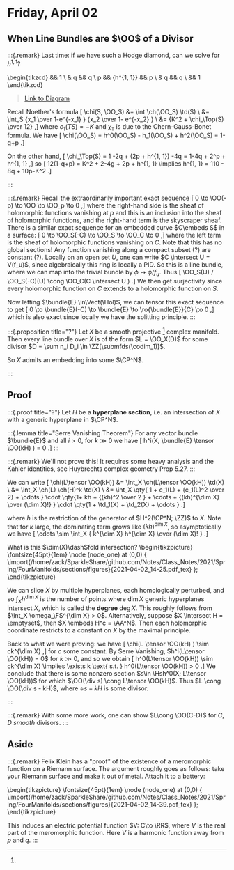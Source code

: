 # Friday, April 02

## When Line Bundles are $\OO$ of a Divisor

:::{.remark}
Last time: if we have such a Hodge diamond, can we solve for $h^{1, 1}$?

\begin{tikzcd}
	&& 1 \\
	& q && q \\
	p && {h^{1, 1}} && p \\
	& q && q \\
	&& 1
\end{tikzcd}

> [Link to Diagram](https://q.uiver.app/?q=WzAsOSxbMiwyLCJoXnsxLCAxfSJdLFswLDIsInAiXSxbNCwyLCJwIl0sWzEsMywicSJdLFszLDMsInEiXSxbMiw0LCIxIl0sWzEsMSwicSJdLFszLDEsInEiXSxbMiwwLCIxIl1d)

Recall Noether's formula
\[
\chi(S, \OO_S)
&= \int \ch(\OO_S) \td(S) \\
&= \int_S {x_1 \over 1-e^{-x_1} } {x_2 \over 1- e^{-x_2} } \\
&= {K^2 + \chi_\Top(S) \over 12}
,\]
where $c_1(TS) = - K$ and $\chi_\Top$ is due to the Chern-Gauss-Bonet formula.
We have
\[
\chi(\OO_S) = h^0(\OO_S) - h_1(\OO_S) + h^2(\OO_S) = 1-q+p
.\]

On the other hand,
\[
\chi_\Top(S) = 1 -2q + (2p + h^{1, 1}) -4q = 1-4q + 2^p + h^{1, 1}
,\]
so 
\[
12(1-q+p) = K^2 + 2-4g + 2p + h^{1, 1} \implies h^{1, 1} = 110 - 8q + 10p-K^2
.\]

:::

:::{.remark}
Recall the extraordinarily important exact sequence
\[
0 \to \OO(-p) \to \OO \to \OO_p \to 0
,\]
where the right-hand side is the sheaf of holomorphic functions vanishing at $p$ and this is an inclusion into the sheaf of holomorphic functions, and the right-hand term is the skyscraper sheaf.
There is a similar exact sequence for an embedded curve $C\embeds S$ in a surface:
\[
0 \to \OO_S(-C) \to \OO_S \to \OO_C \to 0
,\]
where the left term is the sheaf of holomorphic functions vanishing on $C$. 
Note that this has no global sections!
Any function vanishing along a compact subset (?) are constant (?).
Locally on an open set $U$, one can write $C \intersect U = V(f_u)$, since algebraically this ring is locally a PID.
So this is a line bundle, where we can map into the trivial bundle by $\phi \mapsto \phi/f_u$.
Thus
\[
\OO_S(U) / \OO_S(-C)(U) \cong \OO_C(C \intersect U )
.\]
We then get surjectivity since every holomorphic function on $C$ extends to a holomorphic function on $S$.

Now letting $\bundle{E} \in\Vect(\Hol)$, we can tensor this exact sequence to get
\[
0 \to \bundle{E}(-C) \to \bundle{E} \to \ro{\bundle{E}}{C} \to 0
,\]
which is also exact since locally we have the splitting principle.
:::

:::{.proposition title="?"}
Let $X$ be a smooth projective
[^projective_Def-Reminder]
complex manifold.
Then every line bundle over $X$ is of the form $L = \OO_X(D)$ for some divisor $D = \sum n_i D_i \in \ZZ[\submfds(\codim_1)]$.

[^projective_Def-Reminder]: 
So $X$ admits an embedding into some $\CP^N$.

:::

## Proof

:::{.proof title="?"}
Let $H$ be a **hyperplane section**, i.e. an intersection of $X$ with a generic hyperplane in $\CP^N$.

:::{.lemma title="Serre Vanishing Theorem"}
For any vector bundle $\bundle{E}$ and all $i>0$, for $k\gg 0$ we have
\[
h^i(X, \bundle{E} \tensor \OO(kH) ) = 0
.\]
:::


:::{.remark}
We'll not prove this!
It requires some heavy analysis and the Kahler identities, see Huybrechts complex geometry Prop 5.27.
:::

We can write
\[
\chi(L\tensor \OO(kH)) 
&= \int_X \ch(L\tensor \OO(kH)) \td(X) \\
&= \int_X \ch(L) \ch(H)^k \td(X) \\
&= \int_X \qty{ 1 + c_1(L) + {c_1(L)^2 \over 2} + \cdots } 
\cdot \qty{1+ kh + {(kh)^2 \over 2 } + \cdots + {(kh)^{\dim X} \over (\dim X)!} }
\cdot \qty{1 + \td_1(X) + \td_2(X) + \cdots }
.\]

where $h$ is the restriction of the generator of $H^2(\CP^N; \ZZ)$ to $X$.
Note that for $k$ large, the dominating term grows like $(kh)^{\dim X}$, so asymptotically we have
\[
\cdots \sim \int_X { k^{\dim X} h^{\dim X} \over (\dim X)! }
.\]

What is this $\dim(X)\dash$fold intersection?
\begin{tikzpicture}
\fontsize{45pt}{1em} 
\node (node_one) at (0,0) { \import{/home/zack/SparkleShare/github.com/Notes/Class_Notes/2021/Spring/FourManifolds/sections/figures}{2021-04-02_14-25.pdf_tex} };
\end{tikzpicture}

We can slice $X$ by multiple hyperplanes, each homologically perturbed, and so $\int_X h^{\dim X}$ is the number of points where $\dim X$ generic hyperplanes intersect $X$, which is called the **degree** $\deg X$.
This roughly follows from $\int_X \omega_\FS^{\dim X} > 0$.
Alternatively, suppose $X \intersect H = \emptyset$, then $X \embeds H^c = \AA^N$.
Then each holomorphic coordinate restricts to a constant on $X$ by the maximal principle.

Back to what we were proving: we have
\[
\chi(L \tensor \OO(kH) ) \sim ck^{\dim X}
,\]
for $c$ some constant.
By Serre Vanishing, $h^i(L\tensor \OO(kH)) = 0$ for $k\gg 0$, and so we obtain
\[
h^0(L\tensor \OO(kH)) \sim ck^{\dim X} \implies \exists k \text{ s.t. } h^0(L\tensor \OO(kH)) > 0
.\]
We conclude that there is some nonzero section $s\in \Hsh^0(X; L\tensor \OO(kH))$ for which $\OO(\div s) \cong L\tensor \OO(kH)$.
Thus $L \cong \OO(\div s - kH)$, where $\div s- kH$ is some divisor.


:::

:::{.remark}
With some more work, one can show $L\cong \OO(C-D)$ for $C,D$ *smooth* divisors.
:::

## Aside

:::{.remark}
Felix Klein has a "proof" of the existence of a meromorphic function on a Riemann surface.
The argument roughly goes as follows:
take your Riemann surface and make it out of metal.
Attach it to a battery:

\begin{tikzpicture}
\fontsize{45pt}{1em} 
\node (node_one) at (0,0) { \import{/home/zack/SparkleShare/github.com/Notes/Class_Notes/2021/Spring/FourManifolds/sections/figures}{2021-04-02_14-39.pdf_tex} };
\end{tikzpicture}

This induces an electric potential function $V: C\to \RR$, where $V$ is the real part of the meromorphic function.
Here $V$ is a harmonic function away from $p$ and $q$.
:::
